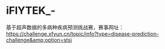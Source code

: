 # iFlYTEK_-
基于超声数据的多病种疾病预测挑战赛，赛事网址：https://challenge.xfyun.cn/topic/info?type=disease-prediction-challenge&amp;option=stsj
